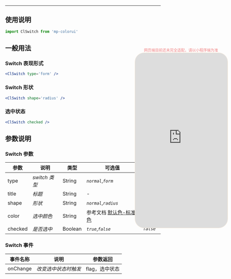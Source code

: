 ****

## 使用说明

```jsx
import ClSwitch from 'mp-colorui'
```



## 一般用法

### Switch 表现形式

```jsx
<ClSwitch type='form' />
```



### Switch 形状

```jsx
<ClSwitch shape='radius' />
```



### 选中状态

```jsx
<ClSwitch checked />
```



## 参数说明

### Switch 参数

| 参数    | 说明          | 类型    | 可选值                                          | 默认值     |
| ------- | ------------- | ------- | ----------------------------------------------- | ---------- |
| type    | *switch 类型* | String  | *`normal`*,*`form`*                             | *`normal`* |
| title   | *标题*        | String  | -                                               | -          |
| shape   | *形状*        | String  | *`normal`*,*`radius`*                           | *`normal`* |
| color   | *选中颜色*    | String  | 参考文档 [默认色-标准色](/home/color?id=标准色) | *`green`*  |
| checked | *是否选中*    | Boolean | *`true`*,*`false`*                              | *`false`*  |



### Switch 事件

| 事件名称 | 说明                 | 参数返回       |
| -------- | -------------------- | -------------- |
| onChange | *改变选中状态时触发* | flag，选中状态 |


<div style="position: fixed; right:10px; top: 5%">
<div style="width: 300px; color: lightcoral; font-size: 12px; word-break: break-all; white-space: normal; display: flex;justify-content: center">网页端目前还未完全适配，请以小程序端为准</div>
<iframe style="border-radius: 30px; border: 1px solid antiquewhite" src="https://www.yysssl.com.cn/#/pages/components/switch/index" height="568" width="300"></iframe>
</div>

